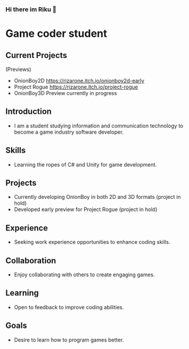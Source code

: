 ### Hi there im Riku 👋




# Game coder student

## Current Projects
(Previews)
- OnionBoy2D https://rizarone.itch.io/onionboy2d-early 
- Project Rogue https://rizarone.itch.io/project-rogue 
- OnionBoy3D Preview currently in progress 

## Introduction
- I am a student studying information and communication technology to become a game industry software developer.

## Skills
- Learning the ropes of C# and Unity for game development.

## Projects
- Currently developing OnionBoy in both 2D and 3D formats (project in hold)
- Developed early preview for Project Rogue (project in hold)

## Experience
- Seeking work experience opportunities to enhance coding skills.

## Collaboration
- Enjoy collaborating with others to create engaging games.

## Learning
- Open to feedback to improve coding abilities.

## Goals
- Desire to learn how to program games better.







